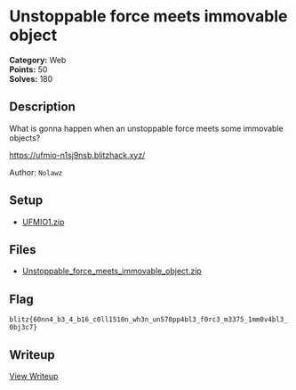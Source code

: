 # Unstoppable force meets immovable object

**Category:** Web  
**Points:** 50  
**Solves:** 180  

## Description

What is gonna happen when an unstoppable force meets some immovable objects?

https://ufmio-n1sj9nsb.blitzhack.xyz/

Author: `Nolawz`

## Setup
- [UFMIO1.zip](<Unstoppable force meets immovable object.zip>)

## Files

- [Unstoppable_force_meets_immovable_object.zip](https://github.com/1nv1sibl3/BlitzCTF-2025/blob/main/files/6676b9fbb6481bd045a7a51b2d81007f/Unstoppable_force_meets_immovable_object.zip)

## Flag

`blitz{60nn4_b3_4_b16_c0ll1510n_wh3n_un570pp4bl3_f0rc3_m3375_1mm0v4bl3_0bj3c7}`

## Writeup

[View Writeup](https://aman333nolawz.github.io/blog/blitz-ctf-2025/1/)
